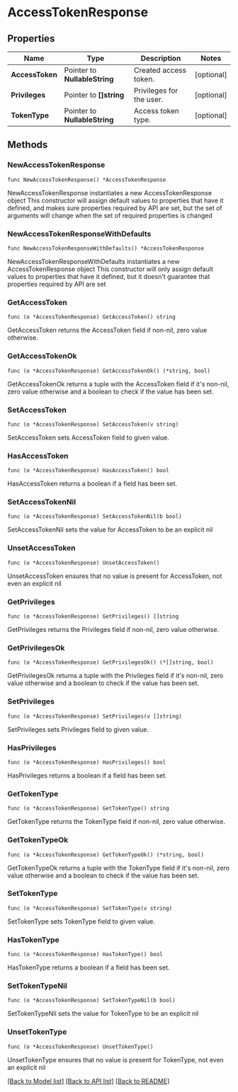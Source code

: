 # AccessTokenResponse

## Properties

Name | Type | Description | Notes
------------ | ------------- | ------------- | -------------
**AccessToken** | Pointer to **NullableString** | Created access token. | [optional] 
**Privileges** | Pointer to **[]string** | Privileges for the user. | [optional] 
**TokenType** | Pointer to **NullableString** | Access token type. | [optional] 

## Methods

### NewAccessTokenResponse

`func NewAccessTokenResponse() *AccessTokenResponse`

NewAccessTokenResponse instantiates a new AccessTokenResponse object
This constructor will assign default values to properties that have it defined,
and makes sure properties required by API are set, but the set of arguments
will change when the set of required properties is changed

### NewAccessTokenResponseWithDefaults

`func NewAccessTokenResponseWithDefaults() *AccessTokenResponse`

NewAccessTokenResponseWithDefaults instantiates a new AccessTokenResponse object
This constructor will only assign default values to properties that have it defined,
but it doesn't guarantee that properties required by API are set

### GetAccessToken

`func (o *AccessTokenResponse) GetAccessToken() string`

GetAccessToken returns the AccessToken field if non-nil, zero value otherwise.

### GetAccessTokenOk

`func (o *AccessTokenResponse) GetAccessTokenOk() (*string, bool)`

GetAccessTokenOk returns a tuple with the AccessToken field if it's non-nil, zero value otherwise
and a boolean to check if the value has been set.

### SetAccessToken

`func (o *AccessTokenResponse) SetAccessToken(v string)`

SetAccessToken sets AccessToken field to given value.

### HasAccessToken

`func (o *AccessTokenResponse) HasAccessToken() bool`

HasAccessToken returns a boolean if a field has been set.

### SetAccessTokenNil

`func (o *AccessTokenResponse) SetAccessTokenNil(b bool)`

 SetAccessTokenNil sets the value for AccessToken to be an explicit nil

### UnsetAccessToken
`func (o *AccessTokenResponse) UnsetAccessToken()`

UnsetAccessToken ensures that no value is present for AccessToken, not even an explicit nil
### GetPrivileges

`func (o *AccessTokenResponse) GetPrivileges() []string`

GetPrivileges returns the Privileges field if non-nil, zero value otherwise.

### GetPrivilegesOk

`func (o *AccessTokenResponse) GetPrivilegesOk() (*[]string, bool)`

GetPrivilegesOk returns a tuple with the Privileges field if it's non-nil, zero value otherwise
and a boolean to check if the value has been set.

### SetPrivileges

`func (o *AccessTokenResponse) SetPrivileges(v []string)`

SetPrivileges sets Privileges field to given value.

### HasPrivileges

`func (o *AccessTokenResponse) HasPrivileges() bool`

HasPrivileges returns a boolean if a field has been set.

### GetTokenType

`func (o *AccessTokenResponse) GetTokenType() string`

GetTokenType returns the TokenType field if non-nil, zero value otherwise.

### GetTokenTypeOk

`func (o *AccessTokenResponse) GetTokenTypeOk() (*string, bool)`

GetTokenTypeOk returns a tuple with the TokenType field if it's non-nil, zero value otherwise
and a boolean to check if the value has been set.

### SetTokenType

`func (o *AccessTokenResponse) SetTokenType(v string)`

SetTokenType sets TokenType field to given value.

### HasTokenType

`func (o *AccessTokenResponse) HasTokenType() bool`

HasTokenType returns a boolean if a field has been set.

### SetTokenTypeNil

`func (o *AccessTokenResponse) SetTokenTypeNil(b bool)`

 SetTokenTypeNil sets the value for TokenType to be an explicit nil

### UnsetTokenType
`func (o *AccessTokenResponse) UnsetTokenType()`

UnsetTokenType ensures that no value is present for TokenType, not even an explicit nil

[[Back to Model list]](../README.md#documentation-for-models) [[Back to API list]](../README.md#documentation-for-api-endpoints) [[Back to README]](../README.md)


